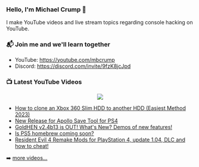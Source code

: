 ### Hello, I'm Michael Crump 👋

I make YouTube videos and live stream topics regarding console hacking on YouTube. 

### 📬 Join me and we'll learn together

- YouTube: https://youtube.com/mbcrump
- Discord: https://discord.com/invite/9fzK8jcJpd

### 📺 Latest YouTube Videos

<div align="center">

[<img src="https://img.shields.io/badge/-Subscribe-red?style=for-the-badge&logo=youtube&logoColor=white"/>](https://www.youtube.com/c/mbcrump?sub_confirmation=1)

</div>

<!-- YOUTUBE:START -->
- [How to clone an Xbox 360 Slim HDD to another HDD  &lpar;Easiest Method 2023&rpar;](https://www.youtube.com/watch?v=dGg3Uc_r6OU)
- [New Release for Apollo Save Tool for PS4](https://www.youtube.com/watch?v=z9R2rmP2jsA)
- [GoldHEN v2.4b13 is OUT! What&#39;s New? Demos of new features!](https://www.youtube.com/watch?v=XnAKLCCLCcE)
- [Is PS5 homebrew coming soon?](https://www.youtube.com/watch?v=EgQWDeKy5R8)
- [Resident Evil 4 Remake Mods for PlayStation 4, update 1.04, DLC and how to cheat!](https://www.youtube.com/watch?v=ChJpcydtzFU)
<!-- YOUTUBE:END -->

➡️ [more videos...](https://youtube.com/mbcrump)

